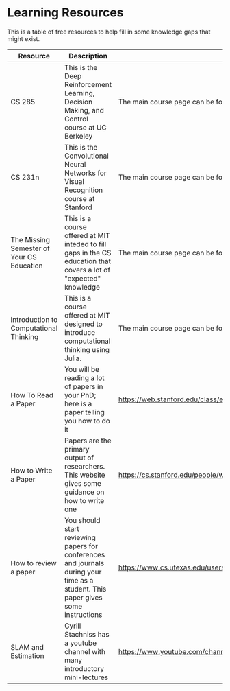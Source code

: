 # Learning Resources
This is a table of free resources to help fill in some knowledge gaps that might exist.

Resource | Description | Link
---------|-------------|-----
CS 285 | This is the Deep Reinforcement Learning, Decision Making, and Control course at UC Berkeley | The main course page can be found here [CS285](http://rail.eecs.berkeley.edu/deeprlcourse-fa19/). 
CS 231n | This is the Convolutional Neural Networks for Visual Recognition course at Stanford  | The main course page can be found here [CS231n](http://cs231n.stanford.edu/2017/).
The Missing Semester of Your CS Education | This is a course offered at MIT inteded to fill gaps in the CS education that covers a lot of "expected" knowledge | The main course page can be found here [missing-semester](https://missing.csail.mit.edu/).
Introduction to Computational Thinking | This is a course offered at MIT designed to introduce computational thinking using Julia. | The main course page can be found here [comp-thinking](https://computationalthinking.mit.edu/Fall20/).
How To Read a Paper | You will be reading a lot of papers in your PhD; here is a paper telling you how to do it | https://web.stanford.edu/class/ee384m/Handouts/HowtoReadPaper.pdf
How to Write a Paper | Papers are the primary output of researchers. This website gives some guidance on how to write one | https://cs.stanford.edu/people/widom/paper-writing.html
How to review a paper | You should start reviewing papers for conferences and journals during your time as a student. This paper gives some instructions | https://www.cs.utexas.edu/users/mckinley/notes/reviewing-smith.pdf
SLAM and Estimation | Cyrill Stachniss has a youtube channel with many introductory mini-lectures | https://www.youtube.com/channel/UCi1TC2fLRvgBQNe-T4dp8Eg
